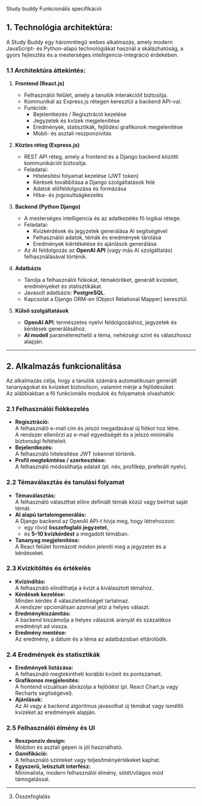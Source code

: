Study buddy Funkcionális specifikáció

## 1. Technológia architektúra:

A Study Buddy egy háromrétegű webes alkalmazás, amely modern JavaScript- és Python-alapú technológiákat használ a skálázhatóság, a gyors fejlesztés és a mesterséges intelligencia-integráció érdekében.

### 1.1 Architektúra áttekintés: 
1. **Frontend (React.js)**
   - Felhasználói felület, amely a tanulók interakcióit biztosítja.  
   - Kommunikál az Express.js rétegen keresztül a backend API-val.  
   - Funkciók:
     - Bejelentkezés / Regisztráció kezelése  
     - Jegyzetek és kvízek megjelenítése  
     - Eredmények, statisztikák, fejlődési grafikonok megjelenítése  
     - Mobil- és asztali reszponzivitás  

2. **Köztes réteg (Express.js)**
   - REST API réteg, amely a frontend és a Django backend közötti kommunikációt biztosítja.  
   - Feladatai:
     - Hitelesítési folyamat kezelése (JWT token)  
     - Kérések továbbítása a Django szolgáltatások felé  
     - Adatok előfeldolgozása és formázása  
     - Hiba- és jogosultságkezelés  

3. **Backend (Python Django)**
   - A mesterséges intelligencia és az adatkezelés fő logikai rétege.  
   - Feladatai:
     - Kvízkérdések és jegyzetek generálása AI segítségével  
     - Felhasználói adatok, témák és eredmények tárolása  
     - Eredmények kiértékelése és ajánlások generálása  
   - Az AI feldolgozás az **OpenAI API** (vagy más AI szolgáltatás) felhasználásával történik.  

4. **Adatbázis**
   - Tárolja a felhasználói fiókokat, témaköröket, generált kvízeket, eredményeket és statisztikákat.  
   - Javasolt adatbázis: **PostgreSQL**.  
   - Kapcsolat a Django ORM-en (Object Relational Mapper) keresztül.  

5. **Külső szolgáltatások**
   - **OpenAI API**: természetes nyelvi feldolgozáshoz, jegyzetek és kérdések generálásához.  
   - **AI modell** paraméterezhető a téma, nehézségi szint és válaszhossz alapján.  


---

## 2. Alkalmazás funkcionalitása

Az alkalmazás célja, hogy a tanulók számára automatikusan generált tananyagokat és kvízeket biztosítson, valamint mérje a fejlődésüket.  
Az alábbiakban a fő funkcionális modulok és folyamatok olvashatók:


### 2.1 Felhasználói fiókkezelés
- **Regisztráció:**  
  A felhasználó e-mail cím és jelszó megadásával új fiókot hoz létre.  
  A rendszer ellenőrzi az e-mail egyediségét és a jelszó minimális biztonsági feltételeit.  
- **Bejelentkezés:**  
  A felhasználó hitelesítése JWT tokennel történik.  
- **Profil megtekintése / szerkesztése:**  
  A felhasználó módosíthatja adatait (pl. név, profilkép, preferált nyelv).  

### 2.2 Témaválasztás és tanulási folyamat
- **Témaválasztás:**  
  A felhasználó választhat előre definiált témák közül vagy beírhat saját témát.  
- **AI alapú tartalomgenerálás:**  
  A Django backend az OpenAI API-t hívja meg, hogy létrehozzon:
  - egy rövid **összefoglaló jegyzetet**,  
  - és **5–10 kvízkérdést** a megadott témában.  
- **Tananyag megjelenítése:**  
  A React felület formázott módon jeleníti meg a jegyzetet és a kérdéseket.  

### 2.3 Kvízkitöltés és értékelés
- **Kvízindítás:**  
  A felhasználó elindíthatja a kvízt a kiválasztott témához.  
- **Kérdések kezelése:**  
  Minden kérdés 4 válaszlehetőséget tartalmaz.  
  A rendszer opcionálisan azonnal jelzi a helyes választ.  
- **Eredménykiszámítás:**  
  A backend kiszámolja a helyes válaszok arányát és százalékos eredményt ad vissza.  
- **Eredmény mentése:**  
  Az eredmény, a dátum és a téma az adatbázisban eltárolódik.  

### 2.4 Eredmények és statisztikák
- **Eredmények listázása:**  
  A felhasználó megtekintheti korábbi kvízeit és pontszámait.  
- **Grafikonos megjelenítés:**  
  A frontend vizuálisan ábrázolja a fejlődést (pl. React Chart.js vagy Recharts segítségével).  
- **Ajánlások:**  
  Az AI vagy a backend algoritmus javasolhat új témákat vagy ismétlő kvízeket az eredmények alapján.  

### 2.5 Felhasználói élmény és UI
- **Reszponzív design:**  
  Mobilon és asztali gépen is jól használható.  
- **Gamifikáció:**  
  A felhasználó szinteket vagy teljesítményértékeket kaphat.  
- **Egyszerű, letisztult interfész:**  
  Minimalista, modern felhasználói élmény, sötét/világos mód támogatással.  


---

3. Összefoglalás